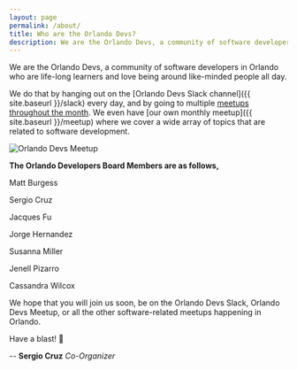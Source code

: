 ```yaml
---
layout: page
permalink: /about/
title: Who are the Orlando Devs?
description: We are the Orlando Devs, a community of software developers in Orlando who are life-long learners and love being around like-minded people all day.
---
```


We are the Orlando Devs, a community of software developers in Orlando who are life-long learners and love being around like-minded people all day.

We do that by hanging out on the [Orlando Devs Slack channel]({{ site.baseurl }}/slack) every day, and by going to multiple [meetups throughout the month](https://meetup.com). We even have [our own monthly meetup]({{ site.baseurl }}/meetup) where we cover a wide array of topics that are related to software development.

<img src="/assets/bg.jpg" alt="Orlando Devs Meetup" class="img-border">


**The Orlando Developers Board Members are as follows,**  

Matt Burgess

Sergio Cruz  

Jacques Fu  

Jorge Hernandez  

Susanna Miller  

Jenell Pizarro  

Cassandra Wilcox

  
We hope that you will join us soon, be on the Orlando Devs Slack, Orlando Devs Meetup, or all the other software-related meetups happening in Orlando.

Have a blast! 🚀

--
**Sergio Cruz**
_Co-Organizer_
